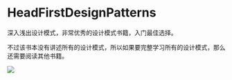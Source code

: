 # HeadFirstDesignPatterns

深入浅出设计模式，非常优秀的设计模式书籍，入门最佳选择。  

不过该书本没有讲述所有的设计模式，所以如果要完整学习所有的设计模式，那么还需要阅读其他书籍。  

![](http://ww2.sinaimg.cn/large/98900c07jw1f66bcqb59jj20q10ct0vf.jpg)
